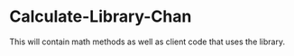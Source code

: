 # Calculate-Library-Chan
This will contain math methods as well as client code that uses the library. 
